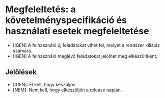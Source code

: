 # Megfeleltetés: a követelményspecifikáció és használati esetek megfeleltetése

- [IGEN] A felhasználó új feladatokat vihet fel, melyet a rendszer kilistáz számára.
- [IGEN] A felhasználó meglévő feladatokat jelölhet meg elkészültként.

## Jelölések

- [IGEN]: El kell, hogy készüljön.
- [NEM]: Nem kell, hogy elkészüljön a release napján.

